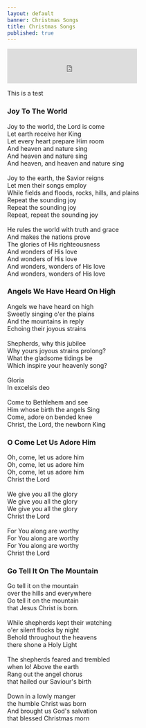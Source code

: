 ```yaml
---
layout: default
banner: Christmas Songs
title: Christmas Songs
published: true
---
```


<iframe src="https://open.spotify.com/embed/playlist/1pGfcBLr0Nq2znP5g1iRFj" width="300" height="80" frameborder="0" allowtransparency="true" allow="encrypted-media"></iframe>

This is a test

### Joy To The World

Joy to the world, the Lord is come<br>
Let earth receive her King<br>
Let every heart prepare Him room<br>
And heaven and nature sing<br>
And heaven and nature sing<br>
And heaven, and heaven and nature sing<br>
<br>
Joy to the earth, the Savior reigns<br>
Let men their songs employ<br>
While fields and floods, rocks, hills, and plains<br>
Repeat the sounding joy<br>
Repeat the sounding joy<br>
Repeat, repeat the sounding joy<br>
<br>
He rules the world with truth and grace<br>
And makes the nations prove<br>
The glories of His righteousness<br>
And wonders of His love<br>
And wonders of His love<br>
And wonders, wonders of His love<br>
And wonders, wonders of His love<br>

### Angels We Have Heard On High

Angels we have heard on high<br>
Sweetly singing o'er the plains<br>
And the mountains in reply<br>
Echoing their joyous strains<br>
<br>
Shepherds, why this jubilee<br>
Why yours joyous strains prolong?<br>
What the gladsome tidings be<br>
Which inspire your heavenly song?<br>
<br>
Gloria<br>
In excelsis deo<br>
<br>
Come to Bethlehem and see<br>
Him whose birth the angels Sing<br>
Come, adore on bended knee<br>
Christ, the Lord, the newborn King<br>

### O Come Let Us Adore Him

Oh, come, let us adore him<br>
Oh, come, let us adore him<br>
Oh, come, let us adore him<br>
Christ the Lord<br>
<br>
We give you all the glory<br>
We give you all the glory<br>
We give you all the glory<br>
Christ the Lord<br>
<br>
For You along are worthy<br>
For You along are worthy<br>
For You along are worthy<br>
Christ the Lord<br>


### Go Tell It On The Mountain

Go tell it on the mountain<br>
over the hills and everywhere<br>
Go tell it on the mountain<br>
that Jesus Christ is born.<br>
<br>
While shepherds kept their watching<br>
o'er silent flocks by night<br>
Behold throughout the heavens<br>
there shone a Holy Light<br>
<br>
The shepherds feared and trembled<br>
when lo! Above the earth<br>
Rang out the angel chorus<br>
that hailed our Saviour's birth<br>
<br>
Down in a lowly manger<br>
the humble Christ was born<br>
And brought us God's salvation<br>
that blessed Christmas morn<br>
